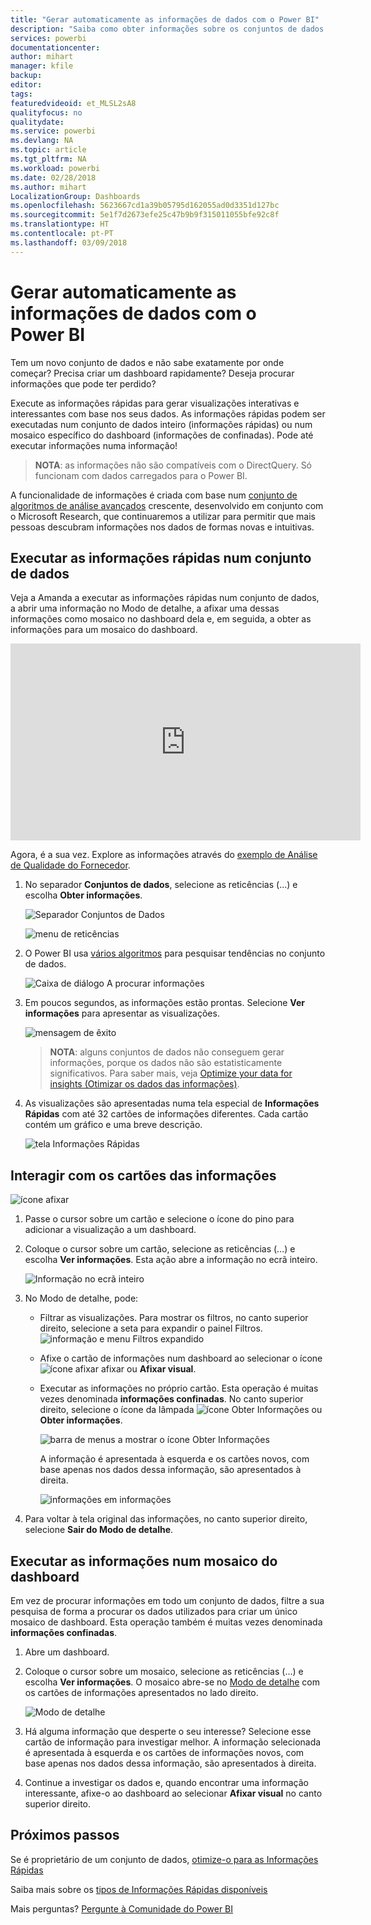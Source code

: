 ```yaml
---
title: "Gerar automaticamente as informações de dados com o Power BI"
description: "Saiba como obter informações sobre os conjuntos de dados e os mosaicos do dashboard."
services: powerbi
documentationcenter: 
author: mihart
manager: kfile
backup: 
editor: 
tags: 
featuredvideoid: et_MLSL2sA8
qualityfocus: no
qualitydate: 
ms.service: powerbi
ms.devlang: NA
ms.topic: article
ms.tgt_pltfrm: NA
ms.workload: powerbi
ms.date: 02/28/2018
ms.author: mihart
LocalizationGroup: Dashboards
ms.openlocfilehash: 5623667cd1a39b05795d162055ad0d3351d127bc
ms.sourcegitcommit: 5e1f7d2673efe25c47b9b9f315011055bfe92c8f
ms.translationtype: HT
ms.contentlocale: pt-PT
ms.lasthandoff: 03/09/2018
---
```

# <a name="automatically-generate-data-insights-with-power-bi"></a>Gerar automaticamente as informações de dados com o Power BI
Tem um novo conjunto de dados e não sabe exatamente por onde começar?  Precisa criar um dashboard rapidamente?  Deseja procurar informações que pode ter perdido?

Execute as informações rápidas para gerar visualizações interativas e interessantes com base nos seus dados. As informações rápidas podem ser executadas num conjunto de dados inteiro (informações rápidas) ou num mosaico específico do dashboard (informações de confinadas). Pode até executar informações numa informação!

> **NOTA**: as informações não são compatíveis com o DirectQuery. Só funcionam com dados carregados para o Power BI.
> 
> 

A funcionalidade de informações é criada com base num [conjunto de algoritmos de análise avançados](service-insight-types.md) crescente, desenvolvido em conjunto com o Microsoft Research, que continuaremos a utilizar para permitir que mais pessoas descubram informações nos dados de formas novas e intuitivas.

## <a name="run-quick-insights-on-a-dataset"></a>Executar as informações rápidas num conjunto de dados
Veja a Amanda a executar as informações rápidas num conjunto de dados, a abrir uma informação no Modo de detalhe, a afixar uma dessas informações como mosaico no dashboard dela e, em seguida, a obter as informações para um mosaico do dashboard.

<iframe width="560" height="315" src="https://www.youtube.com/embed/et_MLSL2sA8" frameborder="0" allowfullscreen></iframe>


Agora, é a sua vez. Explore as informações através do [exemplo de Análise de Qualidade do Fornecedor](sample-supplier-quality.md).

1. No separador **Conjuntos de dados**, selecione as reticências (...) e escolha **Obter informações**.
   
    ![Separador Conjuntos de Dados](media/service-insights/power-bi-ellipses.png)
   
    ![menu de reticências](media/service-insights/power-bi-tab.png)
2. O Power BI usa [vários algoritmos](service-insight-types.md) para pesquisar tendências no conjunto de dados.
   
    ![Caixa de diálogo A procurar informações](media/service-insights/pbi_autoinsightssearching.png)
3. Em poucos segundos, as informações estão prontas.  Selecione **Ver informações** para apresentar as visualizações.
   
    ![mensagem de êxito](media/service-insights/pbi_autoinsightsuccess.png)
   
   > **NOTA**: alguns conjuntos de dados não conseguem gerar informações, porque os dados não são estatisticamente significativos.  Para saber mais, veja [Optimize your data for insights (Otimizar os dados das informações)](service-insights-optimize.md).
   > 
   > 
1. As visualizações são apresentadas numa tela especial de **Informações Rápidas** com até 32 cartões de informações diferentes. Cada cartão contém um gráfico e uma breve descrição.
   
    ![tela Informações Rápidas](media/service-insights/power-bi-insights.png)

## <a name="interact-with-the-insight-cards"></a>Interagir com os cartões das informações
  ![ícone afixar](media/service-insights/pbi_hover.png)

1. Passe o cursor sobre um cartão e selecione o ícone do pino para adicionar a visualização a um dashboard.
2. Coloque o cursor sobre um cartão, selecione as reticências (…) e escolha **Ver informações**. Esta ação abre a informação no ecrã inteiro.
   
    ![Informação no ecrã inteiro](media/service-insights/power-bi-insight-focus.png)
3. No Modo de detalhe, pode:
   
   * Filtrar as visualizações.  Para mostrar os filtros, no canto superior direito, selecione a seta para expandir o painel Filtros.
        ![informação e menu Filtros expandido](media/service-insights/power-bi-insights-filter-new.png)
   * Afixe o cartão de informações num dashboard ao selecionar o ícone ![ícone afixar](media/service-insights/power-bi-pin-icon.png) afixar ou **Afixar visual**.
   * Executar as informações no próprio cartão. Esta operação é muitas vezes denominada **informações confinadas**. No canto superior direito, selecione o ícone da lâmpada ![ícone Obter Informações](media/service-insights/power-bi-bulb-icon.png) ou **Obter informações**.
     
       ![barra de menus a mostrar o ícone Obter Informações](media/service-insights/pbi-autoinsights-tile.png)
     
     A informação é apresentada à esquerda e os cartões novos, com base apenas nos dados dessa informação, são apresentados à direita.
     
       ![informações em informações](media/service-insights/power-bi-insights-on-insights-new.png)
4. Para voltar à tela original das informações, no canto superior direito, selecione **Sair do Modo de detalhe**.

## <a name="run-insights-on-a-dashboard-tile"></a>Executar as informações num mosaico do dashboard
Em vez de procurar informações em todo um conjunto de dados, filtre a sua pesquisa de forma a procurar os dados utilizados para criar um único mosaico de dashboard. Esta operação também é muitas vezes denominada **informações confinadas**.

1. Abre um dashboard.
2. Coloque o cursor sobre um mosaico, selecione as reticências (...) e escolha **Ver informações**. O mosaico abre-se no [Modo de detalhe](service-focus-mode.md) com os cartões de informações apresentados no lado direito.    
   
    ![Modo de detalhe](media/service-insights/pbi-insights-tile.png)    
4. Há alguma informação que desperte o seu interesse? Selecione esse cartão de informação para investigar melhor. A informação selecionada é apresentada à esquerda e os cartões de informações novos, com base apenas nos dados dessa informação, são apresentados à direita.    
6. Continue a investigar os dados e, quando encontrar uma informação interessante, afixe-o ao dashboard ao selecionar **Afixar visual** no canto superior direito.

## <a name="next-steps"></a>Próximos passos
Se é proprietário de um conjunto de dados, [otimize-o para as Informações Rápidas](service-insights-optimize.md)

Saiba mais sobre os [tipos de Informações Rápidas disponíveis](service-insight-types.md)

Mais perguntas? [Pergunte à Comunidade do Power BI](http://community.powerbi.com/)

